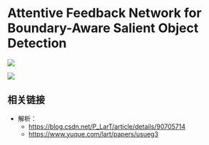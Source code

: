 # Attentive Feedback Network for Boundary-Aware Salient Object Detection

![](https://cdn.nlark.com/yuque/0/2019/png/192314/1558946782630-5fe653af-86ec-487b-b943-487d114779a4.png)

![](https://cdn.nlark.com/yuque/0/2019/png/192314/1558946814258-84891278-d975-4e36-b7a2-069816868998.png)

## 相关链接

* 解析：
  - https://blog.csdn.net/P_LarT/article/details/90705714
  - https://www.yuque.com/lart/papers/usueg3
